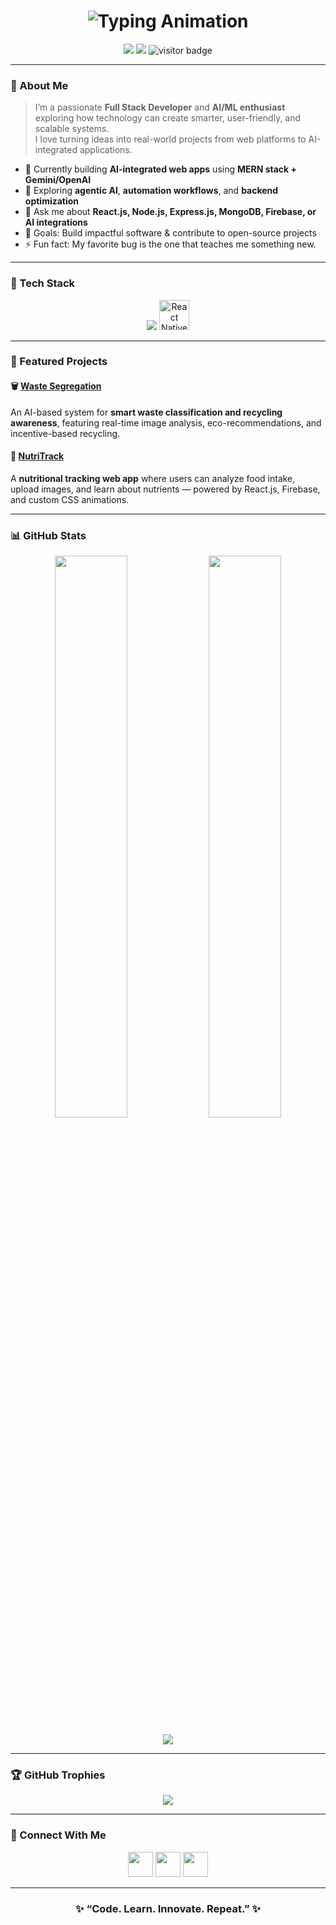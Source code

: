 <!-- Futuristic Dark Themed GitHub Profile README for Akhil Kumar -->

<!-- Header Banner -->
<h1 align="center">
  <img src="https://readme-typing-svg.herokuapp.com?font=Orbitron&size=30&duration=3000&color=00FFFF&center=true&vCenter=true&width=600&lines=👋+Hey%2C+I'm+Akhil+Kumar+Reddy!;💻+Full+Stack+Developer;🚀+MERN+%7C+React+Native+%7C+AI/ML+Explorer;✨+Building+Creative+and+Smart+Apps!" alt="Typing Animation">

</h1>

<!-- Badges -->
<p align="center">
  <a href="mailto:akhil35177@gmail.com"><img src="https://img.shields.io/badge/Email-akhil35177%40gmail.com-blue?logo=gmail&logoColor=white"></a>
  <a href="https://www.linkedin.com/in/akhil-kumar-reddy-ambati-a34a792a9/"><img src="https://img.shields.io/badge/LinkedIn-Akhil%20Kumar%20Reddy-blue?logo=linkedin"></a>
  <img src="https://komarev.com/ghpvc/?username=Akhil3517&label=Visitors&color=0e75b6&style=flat" alt="visitor badge"/>
</p>

---

### 🧠 About Me

> I’m a passionate **Full Stack Developer** and **AI/ML enthusiast** exploring how technology can create smarter, user-friendly, and scalable systems.  
> I love turning ideas into real-world projects from web platforms to AI-integrated applications.

- 🔭 Currently building **AI-integrated web apps** using **MERN stack + Gemini/OpenAI**
- 🌱 Exploring **agentic AI**, **automation workflows**, and **backend optimization**
- 💬 Ask me about **React.js, Node.js, Express.js, MongoDB, Firebase, or AI integrations**
- 🎯 Goals: Build impactful software & contribute to open-source projects
- ⚡ Fun fact: My favorite bug is the one that teaches me something new.


---

### 🧩 Tech Stack

<p align="center">
  <img src="https://skillicons.dev/icons?i=html,css,js,react,nextjs,nodejs,express,mongodb,firebase,git,github,python,java,tailwind" />
<img src="https://www.onu.ro/wp/wp-content/uploads/2020/03/react-native-logo-884x1024.png" alt="React Native" width="48" height="48" />

</p>


---

### 🚀 Featured Projects

#### 🗑️ [Waste Segregation](https://github.com/Akhil3517/Waste-Segregation)
An AI-based system for **smart waste classification and recycling awareness**, featuring real-time image analysis, eco-recommendations, and incentive-based recycling.

#### 🍎 [NutriTrack](https://github.com/Akhil3517/Nutrition-Tracker)
A **nutritional tracking web app** where users can analyze food intake, upload images, and learn about nutrients — powered by React.js, Firebase, and custom CSS animations.

---

### 📊 GitHub Stats

<p align="center">
  <img width="48%" src="https://github-readme-stats.vercel.app/api?username=Akhil3517&show_icons=true&theme=radical&hide_border=true" />
  <img width="48%" src="https://github-readme-streak-stats.herokuapp.com/?user=Akhil3517&theme=radical&hide_border=true" />
</p>

<p align="center">
  <img src="https://github-readme-activity-graph.vercel.app/graph?username=Akhil3517&theme=react-dark&hide_border=true&area=true" />
</p>

---

### 🏆 GitHub Trophies

<p align="center">
  <img src="https://github-profile-trophy.vercel.app/?username=Akhil3517&theme=radical&no-frame=true&no-bg=true&margin-w=5" />
</p>

---

### 🤝 Connect With Me

<p align="center">
  <a href="mailto:akhil35177@gmail.com"><img src="https://img.icons8.com/color/48/gmail.png" width="40" /></a>
  <a href="https://www.linkedin.com/in/akhil-kumar-reddy-ambati-a34a792a9/"><img src="https://img.icons8.com/color/48/linkedin.png" width="40" /></a>
  <a href="https://github.com/Akhil3517"><img src="https://img.icons8.com/fluency/48/github.png" width="40" /></a>
</p>

---

<h3 align="center">✨ “Code. Learn. Innovate. Repeat.” ✨</h3>

